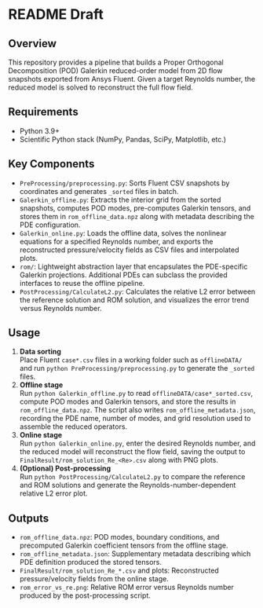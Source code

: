 # README Draft

## Overview
This repository provides a pipeline that builds a Proper Orthogonal Decomposition (POD) Galerkin reduced-order model from 2D flow snapshots exported from Ansys Fluent. Given a target Reynolds number, the reduced model is solved to reconstruct the full flow field.

## Requirements
- Python 3.9+
- Scientific Python stack (NumPy, Pandas, SciPy, Matplotlib, etc.)

## Key Components
- `PreProcessing/preprocessing.py`: Sorts Fluent CSV snapshots by coordinates and generates `_sorted` files in batch.
- `Galerkin_offline.py`: Extracts the interior grid from the sorted snapshots, computes POD modes, pre-computes Galerkin tensors, and stores them in `rom_offline_data.npz` along with metadata describing the PDE configuration.
- `Galerkin_online.py`: Loads the offline data, solves the nonlinear equations for a specified Reynolds number, and exports the reconstructed pressure/velocity fields as CSV files and interpolated plots.
- `rom/`: Lightweight abstraction layer that encapsulates the PDE-specific Galerkin projections. Additional PDEs can subclass the provided interfaces to reuse the offline pipeline.
- `PostProcessing/CalculateL2.py`: Calculates the relative L2 error between the reference solution and ROM solution, and visualizes the error trend versus Reynolds number.

## Usage
1. **Data sorting**  
   Place Fluent `case*.csv` files in a working folder such as `offlineDATA/` and run `python PreProcessing/preprocessing.py` to generate the `_sorted` files.
2. **Offline stage**  
   Run `python Galerkin_offline.py` to read `offlineDATA/case*_sorted.csv`, compute POD modes and Galerkin tensors, and store the results in `rom_offline_data.npz`. The script also writes `rom_offline_metadata.json`, recording the PDE name, number of modes, and grid resolution used to assemble the reduced operators.
3. **Online stage**  
   Run `python Galerkin_online.py`, enter the desired Reynolds number, and the reduced model will reconstruct the flow field, saving the output to `FinalResult/rom_solution_Re_<Re>.csv` along with PNG plots.
4. **(Optional) Post-processing**  
   Run `python PostProcessing/CalculateL2.py` to compare the reference and ROM solutions and generate the Reynolds-number-dependent relative L2 error plot.

## Outputs
- `rom_offline_data.npz`: POD modes, boundary conditions, and precomputed Galerkin coefficient tensors from the offline stage.
- `rom_offline_metadata.json`: Supplementary metadata describing which PDE definition produced the stored tensors.
- `FinalResult/rom_solution_Re_*.csv` and plots: Reconstructed pressure/velocity fields from the online stage.
- `rom_error_vs_re.png`: Relative ROM error versus Reynolds number produced by the post-processing script.
